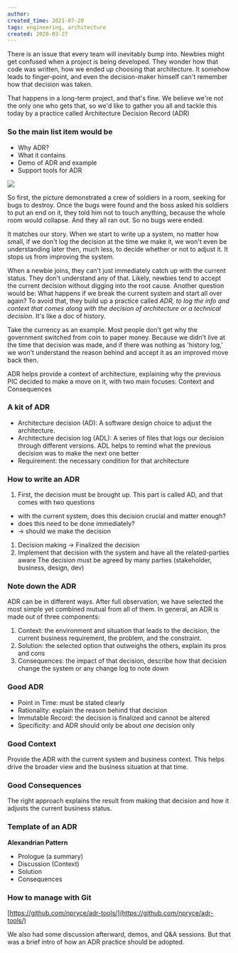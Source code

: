 ```yaml
---
author: 
created_time: 2021-07-20
tags: engineering, architecture
created: 2020-03-27
---
```


There is an issue that every team will inevitably bump into. Newbies might get confused when a project is being developed. They wonder how that code was written, how we ended up choosing that architecture. It somehow leads to finger-point, and even the decision-maker himself can't remember how that decision was taken.

That happens in a long-term project, and that's fine. We believe we're not the only one who gets that, so we'd like to gather you all and tackle this today by a practice called Architecture Decision Record (ADR)

### So the main list item would be

* Why ADR?
* What it contains
* Demo of ADR and example
* Support tools for ADR

![](https://s3.us-west-2.amazonaws.com/secure.notion-static.com/e08a4fe2-880d-4d32-98dd-fcef6f000984/Untitled.png?X-Amz-Algorithm=AWS4-HMAC-SHA256&X-Amz-Content-Sha256=UNSIGNED-PAYLOAD&X-Amz-Credential=AKIAT73L2G45EIPT3X45%2F20231031%2Fus-west-2%2Fs3%2Faws4_request&X-Amz-Date=20231031T202405Z&X-Amz-Expires=3600&X-Amz-Signature=f12defee03899bf23ab9e3e58fbd21e58dbab82a035273e4df6912b152d2c0d2&X-Amz-SignedHeaders=host&x-id=GetObject)


So first, the picture demonstrated a crew of soldiers in a room, seeking for bugs to destroy. Once the bugs were found and the boss asked his soldiers to put an end on it, they told him not to touch anything, because the whole room would collapse. And they all ran out. So no bugs were ended.


It matches our story. When we start to write up a system, no matter how small, if we don't log the decision at the time we make it, we won't even be understanding later then, much less, to decide whether or not to adjust it. It stops us from improving the system.

When a newbie joins, they can't just immediately catch up with the current status. They don't understand any of that. Likely, newbies tend to accept the current decision without digging into the root cause. Another question would be: What happens if we break the current system and start all over again? To avoid that, they build up a practice called *ADR, to log the info and context that comes along with the decision of architecture or a technical decision*. It's like a doc of history.


Take the currency as an example. Most people don't get why the government switched from coin to paper money. Because we didn't live at the time that decision was made, and if there was nothing as 'history log,' we won't understand the reason behind and accept it as an improved move back then.

ADR helps provide a context of architecture, explaining why the previous PIC decided to make a move on it, with two main focuses: Context and Consequences

### A kit of ADR

* Architecture decision (AD): A software design choice to adjust the architecture.
* Architecture decision log (ADL): A series of files that logs our decision through different versions. ADL helps to remind what the previous decision was to make the next one better
* Requirement: the necessary condition for that architecture

### How to write an ADR

1. First, the decision must be brought up. This part is called AD, and that comes with two questions

* with the current system, does this decision crucial and matter enough?
* does this need to be done immediately?
* → should we make the decision

1. Decision making -> Finalized the decision
1. Implement that decision with the system and have all the related-parties aware The decision must be agreed by many parties (stakeholder, business, design, dev)

### Note down the ADR

ADR can be in different ways. After full observation, we have selected the most simple yet combined mutual from all of them. In general, an ADR is made out of three components:

1. Context: the environment and situation that leads to the decision, the current business requirement, the problem, and the constraint.
1. Solution: the selected option that outweighs the others, explain its pros and cons
1. Consequences: the impact of that decision, describe how that decision change the system or any change log to note down

### Good ADR

* Point in Time: must be stated clearly
* Rationality: explain the reason behind that decision
* Immutable Record: the decision is finalized and cannot be altered
* Specificity: and ADR should only be about *one* decision only

### Good Context

Provide the ADR with the current system and business context.
This helps drive the broader view and the business situation at that time.

### Good Consequences

The right approach explains the result from making that decision and how it adjusts the current business status.

### Template of an ADR

**Alexandrian Pattern**

* Prologue (a summary)
* Discussion (Context)
* Solution
* Consequences

### How to manage with Git

[https://github.com/npryce/adr-tools/](https://github.com/npryce/adr-tools/)

We also had some discussion afterward, demos, and Q&A sessions. But that was a brief intro of how an ADR practice should be adopted.
